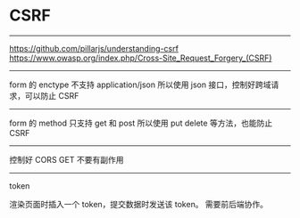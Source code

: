 # CSRF

---

https://github.com/pillarjs/understanding-csrf
<https://www.owasp.org/index.php/Cross-Site_Request_Forgery_(CSRF)>

---

form 的 enctype 不支持 application/json
所以使用 json 接口，控制好跨域请求，可以防止 CSRF

---

form 的 method 只支持 get 和 post
所以使用 put delete 等方法，也能防止 CSRF

---

控制好 CORS
GET 不要有副作用

---

token

渲染页面时插入一个 token，提交数据时发送该 token。
需要前后端协作。
